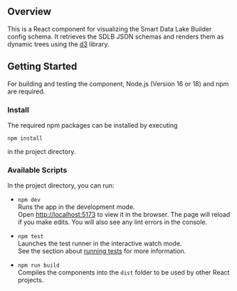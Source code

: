 ## Overview

This is a React component for visualizing the Smart Data Lake Builder config schema.
It retrieves the SDLB JSON schemas and renders them as dynamic trees using the [d3](https://d3js.org/) library.

## Getting Started

For building and testing the component, Node.js (Version 16 or 18) and npm are required. 

### Install

The required npm packages can be installed  by executing

`npm install`

in the project directory.

### Available Scripts

In the project directory, you can run:

* `npm dev` \
Runs the app in the development mode. \
Open [http://localhost:5173](http://localhost:5173) to view it in the browser.
The page will reload if you make edits. You will also see any lint errors in the console.

* `npm test` \
Launches the test runner in the interactive watch mode.\
See the section about [running tests](https://facebook.github.io/create-react-app/docs/running-tests) for more information.

* `npm run build` \
Compiles the components into the `dist` folder to be used by other React projects.
